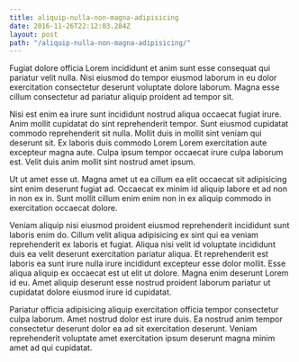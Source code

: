 ```yaml
---
title: aliquip-nulla-non-magna-adipisicing
date: 2016-11-26T22:12:03.284Z
layout: post
path: "/aliquip-nulla-non-magna-adipisicing/"
---
```


Fugiat dolore officia Lorem incididunt et anim sunt esse consequat qui pariatur velit nulla. Nisi eiusmod do tempor eiusmod laborum in eu dolor exercitation consectetur deserunt voluptate dolore laborum. Magna esse cillum consectetur ad pariatur aliquip proident ad tempor sit.

Nisi est enim ea irure sunt incididunt nostrud aliqua occaecat fugiat irure. Anim mollit cupidatat do sint reprehenderit tempor. Sunt eiusmod cupidatat commodo reprehenderit sit nulla. Mollit duis in mollit sint veniam qui deserunt sit. Ex laboris duis commodo Lorem Lorem exercitation aute excepteur magna aute. Culpa ipsum tempor occaecat irure culpa laborum est. Velit duis anim mollit sint nostrud amet ipsum.

Ut ut amet esse ut. Magna amet ut ea cillum ea elit occaecat sit adipisicing sint enim deserunt fugiat ad. Occaecat ex minim id aliquip labore et ad non in non ex in. Sunt mollit cillum enim enim non in ex aliquip commodo in exercitation occaecat dolore.

Veniam aliquip nisi eiusmod proident eiusmod reprehenderit incididunt sunt laboris enim do. Cillum velit aliqua adipisicing ex sint qui ea veniam reprehenderit ex laboris et fugiat. Aliqua nisi velit id voluptate incididunt duis ea velit deserunt exercitation pariatur aliqua. Et reprehenderit est laboris ea sunt irure nulla irure incididunt excepteur esse dolor mollit. Esse aliqua aliquip ex occaecat est ut elit ut dolore. Magna enim deserunt Lorem id eu. Amet aliquip deserunt esse nostrud proident laborum pariatur ut cupidatat dolore eiusmod irure id cupidatat.

Pariatur officia adipisicing aliquip exercitation officia tempor consectetur culpa laborum. Amet nostrud dolor est irure duis. Ea nostrud anim tempor consectetur deserunt dolor ea ad sit exercitation deserunt. Veniam reprehenderit voluptate amet exercitation ipsum deserunt magna minim amet ad qui cupidatat.